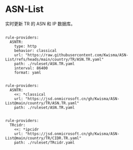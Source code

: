 
# ASN-List

实时更新 TR 的 ASN 和 IP 数据库。

<pre><code class="language-javascript">
rule-providers:
  ASNTR:
    type: http
    behavior: classical
    url: "https://raw.githubusercontent.com/Kwisma/ASN-List/refs/heads/main/country/TR/ASN.TR.yaml"
    path: ./ruleset/ASN.TR.yaml
    interval: 86400
    format: yaml
</code></pre>

<pre><code class="language-javascript">
rule-providers:
  ASNTR:
    <<: *classical
    url: "https://jsd.onmicrosoft.cn/gh/Kwisma/ASN-List@main/country/TR/ASN.TR.yaml"
    path: ./ruleset/ASN.TR.yaml
</code></pre>

<pre><code class="language-javascript">
rule-providers:
  TRcidr:
    <<: *ipcidr
    url: "https://jsd.onmicrosoft.cn/gh/Kwisma/ASN-List@main/country/TR/CIDR.TR.yaml"
    path: ./ruleset/TRcidr.yaml
</code></pre>
